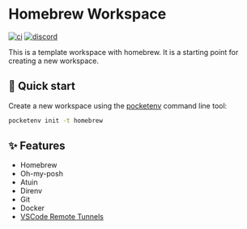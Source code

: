 # Homebrew Workspace

[![ci](https://github.com/pocketenv-io/homebrew/actions/workflows/ci.yml/badge.svg)](https://github.com/pocketenv-io/homebrew/actions/workflows/ci.yml)
[![discord](https://img.shields.io/discord/1270021300240252979?label=discord&logo=discord&color=5865F2)](https://discord.gg/RxKa62YAs4)

This is a template workspace with homebrew. It is a starting point for creating a new workspace.

## 🚀 Quick start

Create a new workspace using the [pocketenv](https://github.com/pocketenv-io/pocketenv) command line tool:

```sh
pocketenv init -t homebrew
```

## ✨ Features

- Homebrew
- Oh-my-posh
- Atuin
- Direnv
- Git
- Docker
- [VSCode Remote Tunnels](https://code.visualstudio.com/docs/remote/tunnels)

